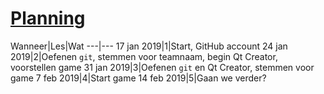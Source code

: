 # [Planning](docs/planning.md)

Wanneer|Les|Wat
---|---
17 jan 2019|1|Start, GitHub account
24 jan 2019|2|Oefenen `git`, stemmen voor teamnaam, begin Qt Creator, voorstellen game
31 jan 2019|3|Oefenen `git` en Qt Creator, stemmen voor game
7 feb 2019|4|Start game
14 feb 2019|5|Gaan we verder?
